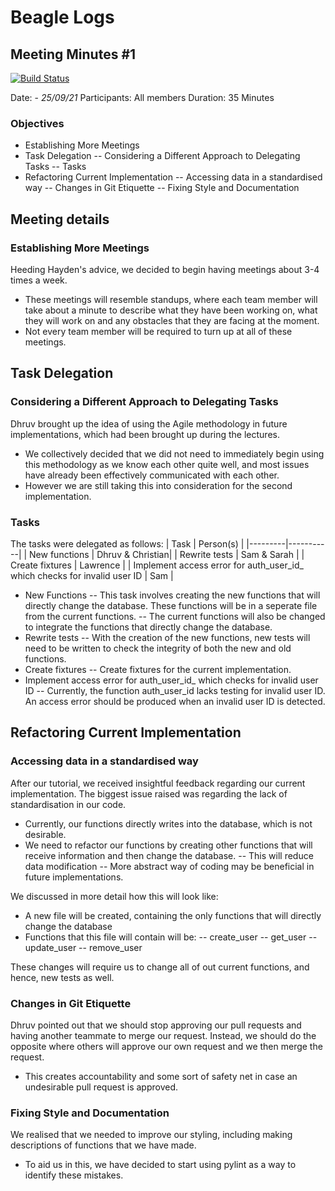 # Beagle Logs

## Meeting Minutes #1

[![Build Status](https://travis-ci.org/joemccann/dillinger.svg?branch=master)](https://travis-ci.org/joemccann/dillinger)

Date: - *25/09/21*
Participants: All members
Duration: 35 Minutes

### Objectives

- Establishing More Meetings
- Task Delegation
-- Considering a Different Approach to Delegating Tasks
-- Tasks
- Refactoring Current Implementation
-- Accessing data in a standardised way
-- Changes in Git Etiquette
-- Fixing Style and Documentation

## Meeting details

### Establishing More Meetings
 Heeding Hayden's advice, we decided to begin having meetings about 3-4 times a week. 
- These meetings will resemble standups, where each team member will take about a minute to describe what they have been working on, what they will work on and any obstacles that they are facing at the moment.
- Not every team member will  be required to turn up at all of these meetings.

## Task Delegation
### Considering a Different Approach to Delegating Tasks
 Dhruv brought up the idea of using the Agile methodology in future implementations, which had been brought up during the lectures. 
- We collectively decided that we did not need to immediately begin using this methodology as we know each other quite well, and most issues have already been effectively communicated with each other.
- However we are still taking this into consideration for the second implementation.

### Tasks
The tasks were delegated as follows:
| Task    | Person(s)    |
|---------|-----------|
| New functions | Dhruv & Christian|
| Rewrite tests | Sam & Sarah |
| Create fixtures | Lawrence |
| Implement access error for auth_user_id_ which checks for invalid user ID | Sam |
- New Functions
-- This task involves creating the new functions that will directly change the database. These functions will be in a seperate file from the current functions. 
-- The current functions will also be changed to integrate the functions that directly change the database. 
- Rewrite tests
-- With the creation of the new functions, new tests will need to be written to check the integrity of both the new and old functions.
- Create fixtures
-- Create fixtures for the current implementation.
- Implement access error for auth_user_id_ which checks for invalid user ID
-- Currently, the function auth_user_id lacks testing for invalid user ID. An access error should be produced when an invalid user ID is detected. 

## Refactoring Current Implementation
### Accessing data in a standardised way
After our tutorial, we received insightful feedback regarding our current implementation. The biggest issue raised was regarding the lack of standardisation in our code. 
- Currently, our functions directly writes into the database, which is not desirable.
- We need to refactor our functions by creating other functions that will receive information and then change the database. 
-- This will reduce data modification
-- More abstract way of coding may be beneficial in future implementations.

We discussed in more detail how this will look like:
- A new file will be created, containing the only functions that will directly change the database
- Functions that this file will contain will be:
-- create_user
-- get_user
-- update_user
-- remove_user

These changes will require us to change all of out current functions, and hence, new tests as well. 

### Changes in Git Etiquette
Dhruv pointed out that we should stop approving our pull requests and having another teammate to merge our request. Instead, we should do the opposite where others will approve our own request and we then merge the request. 
- This creates accountability and some sort of safety net in case an undesirable pull request is approved.

### Fixing Style and Documentation
We realised that we needed to improve our styling, including making descriptions of functions that we have made.
-   To aid us in this, we have decided to start using pylint as a way to identify these mistakes.
